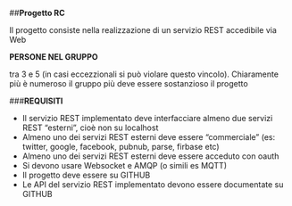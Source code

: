 ##**Progetto RC**

Il progetto consiste nella realizzazione di un servizio REST accedibile via Web

**PERSONE NEL GRUPPO**

tra 3 e 5 (in casi eccezzionali si può violare questo vincolo). Chiaramente più è numeroso il gruppo più deve essere sostanzioso il progetto

###**REQUISITI**
- Il servizio REST implementato deve interfacciare almeno due servizi REST “esterni”, cioè non su localhost
- Almeno uno dei servizi REST esterni deve essere “commerciale” (es: twitter, google, facebook, pubnub, parse, firbase etc)
- Almeno uno dei servizi REST esterni deve essere acceduto con oauth
- Si devono usare Websocket e AMQP (o simili es MQTT)
- Il progetto deve essere su GITHUB
- Le API del servizio REST implementato devono essere documentate su GITHUB
